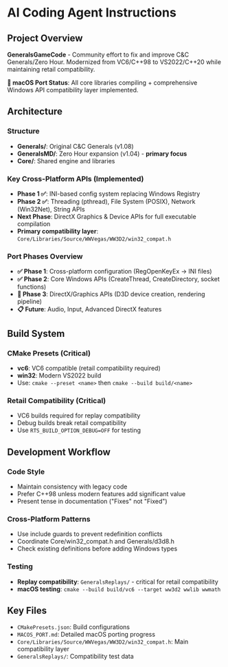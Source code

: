 # AI Coding Agent Instructions

## Project Overview

**GeneralsGameCode** - Community effort to fix and improve C&C Generals/Zero Hour. Modernized from VC6/C++98 to VS2022/C++20 while maintaining retail compatibility.

**🚀 macOS Port Status**: All core libraries compiling + comprehensive Windows API compatibility layer implemented.

## Architecture

### Structure
- **Generals/**: Original C&C Generals (v1.08) 
- **GeneralsMD/**: Zero Hour expansion (v1.04) - **primary focus**
- **Core/**: Shared engine and libraries

### Key Cross-Platform APIs (Implemented)
- **Phase 1 ✅**: INI-based config system replacing Windows Registry
- **Phase 2 ✅**: Threading (pthread), File System (POSIX), Network (Win32Net), String APIs
- **Next Phase**: DirectX Graphics & Device APIs for full executable compilation
- **Primary compatibility layer**: `Core/Libraries/Source/WWVegas/WW3D2/win32_compat.h`

### Port Phases Overview
- **✅ Phase 1**: Cross-platform configuration (RegOpenKeyEx → INI files)
- **✅ Phase 2**: Core Windows APIs (CreateThread, CreateDirectory, socket functions)
- **🎯 Phase 3**: DirectX/Graphics APIs (D3D device creation, rendering pipeline)
- **📋 Future**: Audio, Input, Advanced DirectX features

## Build System

### CMake Presets (Critical)
- **vc6**: VC6 compatible (retail compatibility required)
- **win32**: Modern VS2022 build
- Use: `cmake --preset <name>` then `cmake --build build/<name>`

### Retail Compatibility (Critical)
- VC6 builds required for replay compatibility
- Debug builds break retail compatibility
- Use `RTS_BUILD_OPTION_DEBUG=OFF` for testing

## Development Workflow

### Code Style
- Maintain consistency with legacy code
- Prefer C++98 unless modern features add significant value
- Present tense in documentation ("Fixes" not "Fixed")

### Cross-Platform Patterns
- Use include guards to prevent redefinition conflicts
- Coordinate Core/win32_compat.h and Generals/d3d8.h
- Check existing definitions before adding Windows types

### Testing
- **Replay compatibility**: `GeneralsReplays/` - critical for retail compatibility
- **macOS testing**: `cmake --build build/vc6 --target ww3d2 wwlib wwmath`

## Key Files
- `CMakePresets.json`: Build configurations
- `MACOS_PORT.md`: Detailed macOS porting progress  
- `Core/Libraries/Source/WWVegas/WW3D2/win32_compat.h`: Main compatibility layer
- `GeneralsReplays/`: Compatibility test data